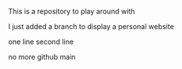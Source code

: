This is a repository to play around with

I just added a branch to display a personal website

one line
second line

no more github main
